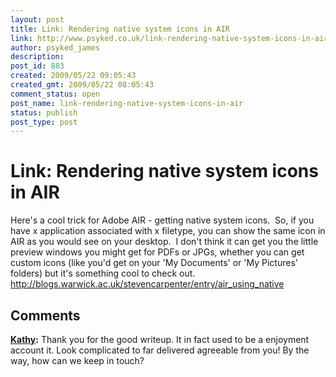 ```yaml
---
layout: post
title: Link: Rendering native system icons in AIR
link: http://www.psyked.co.uk/link-rendering-native-system-icons-in-air/
author: psyked_james
description: 
post_id: 883
created: 2009/05/22 09:05:43
created_gmt: 2009/05/22 08:05:43
comment_status: open
post_name: link-rendering-native-system-icons-in-air
status: publish
post_type: post
---
```


# Link: Rendering native system icons in AIR

Here's a cool trick for Adobe AIR - getting native system icons.  So, if you have x application associated with x filetype, you can show the same icon in AIR as you would see on your desktop.  I don't think it can get you the little preview windows you might get for PDFs or JPGs, whether you can get custom icons (like you'd get on your 'My Documents' or 'My Pictures' folders) but it's something cool to check out. <http://blogs.warwick.ac.uk/stevencarpenter/entry/air_using_native>

## Comments

**[Kathy](#635 "2013-04-25 15:37:26"):** Thank you for the good writeup. It in fact used to be a enjoyment account it. Look complicated to far delivered agreeable from you! By the way, how can we keep in touch?

